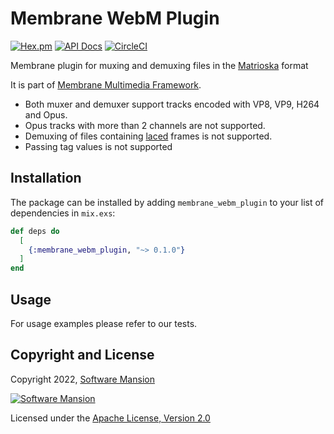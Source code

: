 # Membrane WebM Plugin

[![Hex.pm](https://img.shields.io/hexpm/v/membrane_webm_plugin.svg)](https://hex.pm/packages/membrane_webm_plugin)
[![API Docs](https://img.shields.io/badge/api-docs-yellow.svg?style=flat)](https://hexdocs.pm/membrane_webm_plugin)
[![CircleCI](https://circleci.com/gh/membraneframework/membrane_webm_plugin.svg?style=svg)](https://circleci.com/gh/membraneframework/membrane_webm_plugin)

Membrane plugin for muxing and demuxing files in the [Matrioska](https://www.matroska.org/index.html) format

It is part of [Membrane Multimedia Framework](https://membraneframework.org).

- Both muxer and demuxer support tracks encoded with VP8, VP9, H264 and Opus.
- Opus tracks with more than 2 channels are not supported.
- Demuxing of files containing [laced](https://www.ietf.org/archive/id/draft-ietf-cellar-matroska-08.html#section-12.3) frames is not supported.
- Passing tag values is not supported

## Installation

The package can be installed by adding `membrane_webm_plugin` to your list of dependencies in `mix.exs`:

```elixir
def deps do
  [
    {:membrane_webm_plugin, "~> 0.1.0"}
  ]
end
```

## Usage

For usage examples please refer to our tests.

## Copyright and License

Copyright 2022, [Software Mansion](https://swmansion.com/?utm_source=git&utm_medium=readme&utm_campaign=membrane_webm_plugin)

[![Software Mansion](https://logo.swmansion.com/logo?color=white&variant=desktop&width=200&tag=membrane-github)](https://swmansion.com/?utm_source=git&utm_medium=readme&utm_campaign=membrane_webm_plugin)

Licensed under the [Apache License, Version 2.0](LICENSE)
